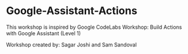 # Google-Assistant-Actions
This workshop is inspired by Google CodeLabs Workshop: Build Actions with Google Assistant (Level 1)


Workshop created by: Sagar Joshi and Sam Sandoval
